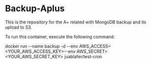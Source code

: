 # Backup-Aplus

This is the repository for the A+ related with MongoDB backup and its upload to S3.

To run this container, execute the following command:

docker run --name backup -d --env AWS_ACCESS=<YOUR_AWS_ACCESS_KEY>--env AWS_SECRET=<YOUR_AWS_SECRET_KEY> juablafer/test-cron